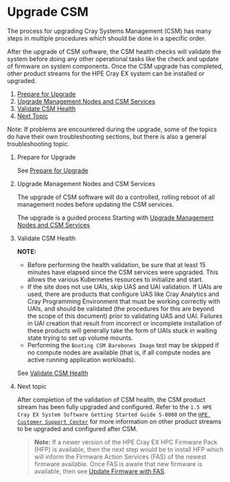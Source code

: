 # Upgrade CSM

The process for upgrading Cray Systems Management (CSM) has many steps in multiple procedures which should be done in a specific order.

After the upgrade of CSM software, the CSM health checks will validate the system before doing any other operational
tasks like the check and update of firmware on system components. Once the CSM upgrade has completed, other
product streams for the HPE Cray EX system can be installed or upgraded.

1. [Prepare for Upgrade](#prepare_for_upgrade)
1. [Upgrade Management Nodes and CSM Services](#upgrade_management_nodes_csm_services)
1. [Validate CSM Health](#validate_csm_health)
1. [Next Topic](#next_topic)

Note: If problems are encountered during the upgrade, some of the topics do have their own troubleshooting
sections, but there is also a general troubleshooting topic.

1. <a name="prepare_for_upgrade"></a>Prepare for Upgrade

    See [Prepare for Upgrade](prepare_for_upgrade.md)

1. <a name="upgrade_management_nodes_csm_services"></a>Upgrade Management Nodes and CSM Services

    The upgrade of CSM software will do a controlled, rolling reboot of all management nodes before updating the CSM services.

    The upgrade is a guided process Starting with [Upgrade Management Nodes and CSM Services](1.2/README.md)

1. <a name="validate_csm_health"></a>Validate CSM Health

     **NOTE:**

     * Before performing the health validation, be sure that at least 15 minutes have elapsed
       since the CSM services were upgraded. This allows the various Kubernetes resources to
       initialize and start.
     * If the site does not use UAIs, skip UAS and UAI validation. If UAIs are used, there are
       products that configure UAS like Cray Analytics and Cray Programming Environment that
       must be working correctly with UAIs, and should be validated (the procedures for this are
       beyond the scope of this document) prior to validating UAS and UAI. Failures in UAI creation that result
       from incorrect or incomplete installation of these products will generally take the form of UAIs stuck in
       waiting state trying to set up volume mounts.
     * Performing the `Booting CSM Barebones Image` test may be skipped if no compute nodes are available
       (that is, if all compute nodes are active running application workloads).

     See [Validate CSM Health](../operations/validate_csm_health.md)

1. <a name="next_topic"></a>Next topic

    After completion of the validation of CSM health, the CSM product stream has been fully upgraded and
    configured. Refer to the `1.5 HPE Cray EX System Software Getting Started Guide S-8000`
    on the [`HPE Customer Support Center`](https://www.hpe.com/support/ex-gsg)
    for more information on other product streams to be upgraded and configured after CSM.

    > **Note:** If a newer version of the HPE Cray EX HPC Firmware Pack (HFP) is available, then the next step
    would be to install HFP which will inform the Firmware Action Services (FAS) of the newest firmware
    available. Once FAS is aware that new firmware is available, then see
    [Update Firmware with FAS](../operations/firmware/Update_Firmware_with_FAS.md).
